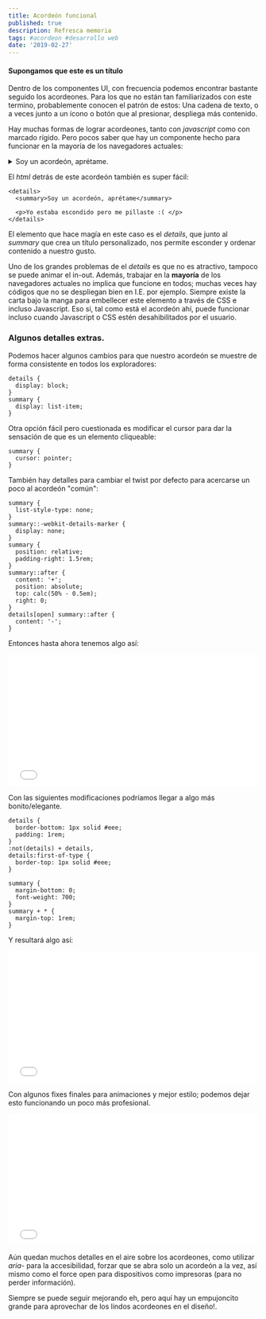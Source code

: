 ```yaml
---
title: Acordeón funcional
published: true
description: Refresca memoria
tags: #acordeon #desarrollo web
date: '2019-02-27'
---
```


#### Supongamos que este es un título

Dentro de los componentes UI, con frecuencia podemos encontrar bastante seguido los acordeones. Para los que no están tan familiarizados con este termino, probablemente conocen el patrón de estos:
Una cadena de texto, o a veces junto a un ícono o botón que al presionar, despliega más contenido.

Hay muchas formas de lograr acordeones, tanto con _javascript_ como con marcado rígido. Pero pocos saber que hay un componente hecho para funcionar en la mayoría de los navegadores actuales:

<details>
  <summary>Soy un acordeón, aprétame.</summary>

  <p>Yo estaba escondido pero me pillaste :(</p>
</details>



El _html_ detrás de este acordeón también es super fácil:


```
<details>
  <summary>Soy un acordeón, aprétame</summary>

  <p>Yo estaba escondido pero me pillaste :( </p>
</details>
```

El elemento que hace magía en este caso es el _details_, que junto al _summary_ que crea un título personalizado, nos permite esconder y ordenar contenido a nuestro gusto.

Uno de los grandes problemas de el _details_ es que no es atractivo, tampoco se puede animar el in-out. Además, trabajar en la __mayoría__ de los navegadores actuales no implica que funcione en todos; muchas veces hay códigos que no se despliegan bien en I.E. por ejemplo.
Siempre existe la carta bajo la manga para embellecer este elemento a través de CSS e incluso Javascript.
Eso si, tal como está el acordeón ahí, puede funcionar incluso cuando Javascript o CSS estén desahibilitados por el usuario.


### Algunos detalles extras.

Podemos hacer algunos cambios para que nuestro acordeón se muestre de forma consistente en todos los exploradores:

```
details {
  display: block;
}
summary {
  display: list-item;
}
```

Otra opción fácil pero cuestionada es modificar el cursor para dar la sensación de que es un elemento cliqueable:

```
summary {
  cursor: pointer;
}
```

También hay detalles para cambiar el twist por defecto para acercarse un poco al acordeón "común":

```
summary {
  list-style-type: none;
}
summary::-webkit-details-marker {
  display: none;
}
summary {
  position: relative;
  padding-right: 1.5rem;
}
summary::after {
  content: '+';
  position: absolute;
  top: calc(50% - 0.5em);
  right: 0;
}
details[open] summary::after {
  content: '-';
}
```

Entonces hasta ahora tenemos algo así:

<iframe height="265" style="width: 100%;" scrolling="no" title="Acordeón 1" src="//codepen.io/rclot/embed/moJREZ/?height=265&theme-id=dark&default-tab=html,result" frameborder="no" allowtransparency="true" allowfullscreen="true">
  See the Pen <a href='https://codepen.io/rclot/pen/moJREZ/'>Acordeón 1</a> by irtcl
  (<a href='https://codepen.io/rclot'>@rclot</a>) on <a href='https://codepen.io'>CodePen</a>.
</iframe>

Con las siguientes modificaciones podríamos llegar a algo más bonito/elegante.

```
details {
  border-bottom: 1px solid #eee;
  padding: 1rem;
}
:not(details) + details,
details:first-of-type {
  border-top: 1px solid #eee;
}

summary {
  margin-bottom: 0;
  font-weight: 700;
}
summary + * {
  margin-top: 1rem;
}
```

Y resultará algo así:

<iframe height="265" style="width: 100%;" scrolling="no" title="Acordeón 2" src="//codepen.io/rclot/embed/droNmE/?height=265&theme-id=dark&default-tab=css,result" frameborder="no" allowtransparency="true" allowfullscreen="true">
  See the Pen <a href='https://codepen.io/rclot/pen/droNmE/'>Acordeón 2</a> by irtcl
  (<a href='https://codepen.io/rclot'>@rclot</a>) on <a href='https://codepen.io'>CodePen</a>.
</iframe>

Con algunos fixes finales para animaciones y mejor estilo; podemos dejar esto funcionando un poco más profesional.

<iframe height="265" style="width: 100%;" scrolling="no" title="Acordeón 3" src="//codepen.io/rclot/embed/Qobpgx/?height=265&theme-id=dark&default-tab=css,result" frameborder="no" allowtransparency="true" allowfullscreen="true">
  See the Pen <a href='https://codepen.io/rclot/pen/Qobpgx/'>Acordeón 3</a> by irtcl
  (<a href='https://codepen.io/rclot'>@rclot</a>) on <a href='https://codepen.io'>CodePen</a>.
</iframe>

Aún quedan muchos detalles en el aire sobre los acordeones, como utilizar _aria-_ para la accesibilidad, forzar que se abra solo un acordeón a la vez, así mismo como el force open para dispositivos como impresoras (para no perder información).

Siempre se puede seguir mejorando eh, pero aquí hay un empujoncito grande para aprovechar de los lindos acordeones en el diseño!.